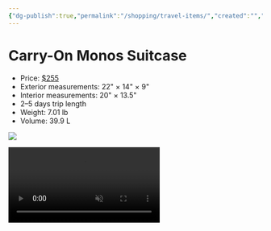 ```yaml
---
{"dg-publish":true,"permalink":"/shopping/travel-items/","created":"","updated":""}
---
```



# Carry-On Monos Suitcase

- Price: [$255](https://monos.com/products/carry-on?variant=28759946428480)
- Exterior measurements: 22" × 14" × 9"
- Interior measurements: 20" × 13.5"
- 2–5 days trip length
- Weight: 7.01 lb
- Volume: 39.9 L

![](https://cdn.shopify.com/s/files/1/0032/2446/9568/products/Product_CarryOn_OceanBlue_Front_b33091a0-f301-453d-9936-f666810a2487_1296x.jpg?v=1678770007)

<video autoplay="" loop="" muted="" playsinline="">
  <source src="https://cdn.shopify.com/videos/c/o/v/33e5f706cb6f45a5a522c41ffcbb2760.mp4" type="video/mp4">
</video>
